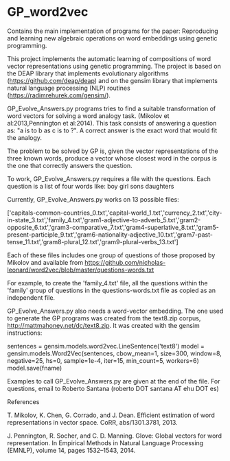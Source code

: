 # GP_word2vec
Contains the main implementation of programs for the paper: Reproducing and learning new algebraic operations on word embeddings using genetic programming.

This project implements the automatic learning of compositions of word vector representations using genetic programming. The project is based on the DEAP library that implements evolutionary algorithms (https://github.com/deap/deap) and on  the gensim library that implements natural language processing (NLP) routines (https://radimrehurek.com/gensim/). 

GP_Evolve_Answers.py programs tries to find a suitable transformation of word vectors for solving a word analogy task.  (Mikolov et al:2013,Pennington et al:2014). This task consists of answering a question as: "a is to b  as c is to ?". A correct answer is the exact word that would fit the analogy.  

The problem  to be solved by GP is, given the vector representations of the three known words, produce a vector whose closest word in the corpus is the one that correctly answers the question. 

To work, GP_Evolve_Answers.py requires a file with the questions. Each question is a list of four words like:
 boy      girl       sons    daughters
 
 Currently, GP_Evolve_Answers.py works on 13 possible files:
 
 ['capitals-common-countries_0.txt','capital-world_1.txt','currency_2.txt','city-in-state_3.txt','family_4.txt','gram1-adjective-to-adverb_5.txt','gram2-opposite_6.txt','gram3-comparative_7.txt','gram4-superlative_8.txt','gram5-present-participle_9.txt','gram6-nationality-adjective_10.txt','gram7-past-tense_11.txt','gram8-plural_12.txt','gram9-plural-verbs_13.txt']
 
 Each of these files includes one group of questions of those proposed by Mikolov and available from 
 https://github.com/nicholas-leonard/word2vec/blob/master/questions-words.txt
 
 For example, to create the 'family_4.txt' file, all the questions within the 'family' group of questions in the questions-words.txt file as copied as an independent file.
 
 GP_Evolve_Answers.py also needs a word-vector embedding. The one used to generate the GP programs was created from the  text8.zip corpus, http://mattmahoney.net/dc/text8.zip. It was created with the gensim instructions:
 
sentences = gensim.models.word2vec.LineSentence('text8') 
model = gensim.models.Word2Vec(sentences, cbow_mean=1, size=300, window=8, negative=25, hs=0, sample=1e-4, iter=15, min_count=5, workers=6)
model.save(fname)

Examples to call GP_Evolve_Answers.py are given at the end of the file. 
For questions, email to Roberto Santana (roberto DOT santana AT ehu DOT es)


References

T. Mikolov, K. Chen, G. Corrado, and J. Dean. Efficient estimation of word representations in vector space. CoRR, abs/1301.3781, 2013.

J. Pennington, R. Socher, and C. D. Manning. Glove: Global vectors for word representation. In Empirical Methods in Natural Language Processing (EMNLP), volume 14, pages 1532–1543, 2014.



